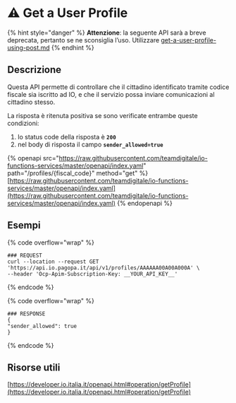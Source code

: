 # ⚠️ Get a User Profile

{% hint style="danger" %}
**Attenzione**: la seguente API sarà a breve deprecata, pertanto se ne sconsiglia l’uso. Utilizzare [get-a-user-profile-using-post.md](get-a-user-profile-using-post.md "mention")
{% endhint %}

## Descrizione

Questa API permette di controllare che il cittadino identificato tramite codice fiscale sia iscritto ad IO, e che il servizio possa inviare comunicazioni al cittadino stesso.

La risposta è ritenuta positiva se sono verificate entrambe queste condizioni:

1. lo status code della risposta è **`200`**
2. nel body di risposta il campo **`sender_allowed=true`**

{% openapi src="https://raw.githubusercontent.com/teamdigitale/io-functions-services/master/openapi/index.yaml" path="/profiles/{fiscal_code}" method="get" %}
[https://raw.githubusercontent.com/teamdigitale/io-functions-services/master/openapi/index.yaml](https://raw.githubusercontent.com/teamdigitale/io-functions-services/master/openapi/index.yaml)
{% endopenapi %}

## Esempi

{% code overflow="wrap" %}
```shell
### REQUEST
curl --location --request GET 'https://api.io.pagopa.it/api/v1/profiles/AAAAAA00A00A000A' \
--header 'Ocp-Apim-Subscription-Key: __YOUR_API_KEY__'
```
{% endcode %}

{% code overflow="wrap" %}
```shell
### RESPONSE
{
"sender_allowed": true
}
```
{% endcode %}

## Risorse utili

[https://developer.io.italia.it/openapi.html#operation/getProfile](https://developer.io.italia.it/openapi.html#operation/getProfile)
